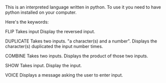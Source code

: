 This is an interpreted language written in python. 
To use it you need to have python installed on your computer. 

Here's the keywords:

FLIP
Takes input
Display the reversed input.

DUPLICATE
Takes two inputs. "a character(s) and a number".
Displays the character(s) duplicated the input number times.

COMBINE
Takes two inputs.
Displays the product of those two inputs.

SHOW
Takes input.
Display the input.

VOICE
Displays a message asking the user to enter input.




